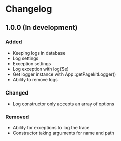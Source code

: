 # Changelog

## 1.0.0 (In development)

### Added
- Keeping logs in database
- Log settings
- Exception settings
- Log exception with log($e)
- Get logger instance with App::getPagekitLogger()
- Ability to remove logs

### Changed
- Log constructor only accepts an array of options

### Removed
- Ability for exceptions to log the trace
- Constructor taking arguments for name and path
